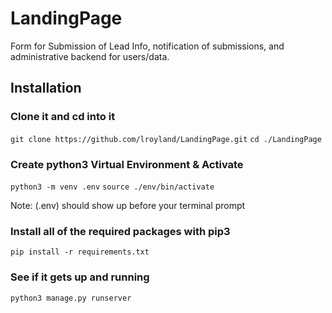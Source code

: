 # LandingPage
Form for Submission of Lead Info, notification of submissions, and administrative backend for users/data.

## Installation

### Clone it and cd into it
`git clone https://github.com/lroyland/LandingPage.git`
`cd ./LandingPage`

### Create python3 Virtual Environment & Activate
`python3 -m venv .env`
`source ./env/bin/activate`

Note: (.env) should show up before your terminal prompt

### Install all of the required packages with pip3
`pip install -r requirements.txt`

### See if it gets up and running
`python3 manage.py runserver`
